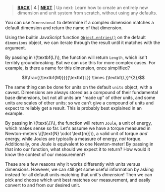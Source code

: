 > [**BACK**](./Quirks.md) | **4** | [**NEXT**](./Custom.md) | Up next: Learn how to create an entirely new dimension and unit system from scratch, without using any defaults.

You can use `Dimensional` to determine if a complex dimension matches a default dimension and return the name of that dimension.

Using the builtin JavaScript function [`Object.entries()`](https://developer.mozilla.org/en-US/docs/Web/JavaScript/Reference/Global_Objects/Object/entries) on the default `dimensions` object, we can iterate through the result until it matches with the argument.

By passing in \\\(\textbf{L}\\\), the function will return `Length`, which isn't terribly groundbreaking. But we can use this for more complex cases. For example, is there a name for this dimension, once simplified?

$$\frac{{\textbf{M}}}{{\textbf{L}} \times {\textbf{L}}^{2}}$$

The same thing can be done for units on the default `units` object, with a caveat. Dimensions are always stored as a compound of their fundamental base dimensions, but not all units are "made up" of other units, and some units are scales of other units; so we can't give a compound of units and expect to reliably get a result. This is probably best explained in an example.

By passing in \\\(\text{J}\\\), the function will return `Joule`, a unit of energy, which makes sense so far. Let's assume we have a torque measured in Newton-meters \\\([\text{N} \cdot \text{m}]\\\), a valid unit of torque *and* energy, while Joules are typically a measure of energy, *not* torque. Additionally, one Joule is equivalent to one Newton-meter! By passing in that into our function, what should we expect it to return? How would it know the context of our measurement?

These are a few reasons why it works differently with units versus dimensions. However, we can still get some useful information by asking instead for all default units matching that unit's *dimension*! Then we can pick and choose which unit best matches our measurement, and easily convert to and from our desired unit.